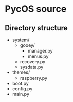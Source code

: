 # PycOS source

## Directory structure

* system/
    * gooey/
        * manager.py
        * menus.py
    * recovery.py
    * sysdata.py
* themes/
    * raspberry.py
* boot.py
* config.py
* main.py
